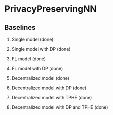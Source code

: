 # PrivacyPreservingNN

## Baselines

1) Single model (done)

2) Single model with DP (done)

3) FL model (done)

4) FL model with DP (done)

5) Decentralized model (done)

6) Decentralized model with DP (done)

7) Decentralized model with TPHE (done)

8) Decentralized model with DP and TPHE (done)